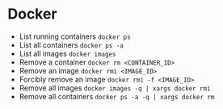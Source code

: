 # Docker

  + List running containers `docker ps`
  + List all containers `docker ps -a`
  + List all images `docker images`
  + Remove a container `docker rm <CONTAINER_ID>`
  + Remove an image `docker rmi <IMAGE_ID>`
  + Forcibly remove an image `docker rmi -f <IMAGE_ID>`
  + Remove all images `docker images -q | xargs docker rmi`
  + Remove all containers `docker ps -a -q | xargs docker rm`
